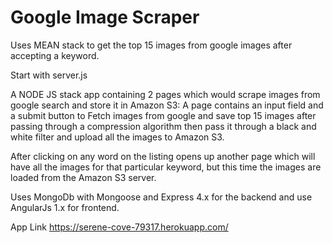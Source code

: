 # Google Image Scraper
Uses MEAN stack to get the top 15 images from google images after accepting a keyword.

Start with server.js


A NODE JS stack app containing  2 pages which would scrape images from google search and store it in Amazon S3: 
A page contains an input field and a submit button to Fetch images from google and save top 15 images after passing through a compression algorithm then pass it through a black and white filter and upload all the images to Amazon S3.

After clicking on any word on the listing opens up another page which will have all the images for that particular keyword, but this time the images are loaded from the Amazon S3 server.


Uses MongoDb with Mongoose and Express 4.x for the backend and use AngularJs 1.x for frontend.

App Link
https://serene-cove-79317.herokuapp.com/
